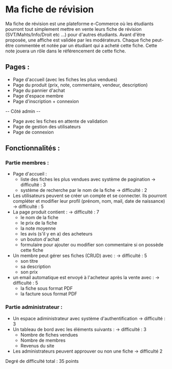 # Ma fiche de révision

Ma fiche de révision est une plateforme e-Commerce où les étudiants pourront tout simplement mettre en vente leurs fiche de révision (SVT/Mahts/Info/Droit etc ...) pour d'autres étudiants. Avant d'être proposée, une affiche est validée par les modérateurs. Chaque fiche peut-être commentée et notée par un étudiant qui a acheté cette fiche. Cette note jouera un rôle dans le référencement de cette fiche.

## Pages :

* Page d'accueil (avec les fiches les plus vendues)
* Page du produit (prix, note, commentaire, vendeur, description)
* Page du pannier d'achat
* Page d'espace membre
* Page d'inscription + connexion

-- Côté admin --
* Page avec les fiches en attente de validation
* Page de gestion des utilisateurs
* Page de connexion

## Fonctionnalités : 

### Partie membres :

* Page d'accueil :  
  * liste des fiches les plus vendues avec système de pagination -> difficulté : 3
  * système de recherche par le nom de la fiche -> difficulté : 2
* Les utilisateurs peuvent se créer un compte et se connecter. Ils pourront compléter et modifier leur profil (prénom, nom, mail, date de naissance) -> difficulté : 5
* La page produit contient : -> difficulté : 7
  * le nom de la fiche
  * le prix de la fiche
  * la note moyenne
  * les avis (s'il y en a) des acheteurs
  * un bouton d'achat
  * formulaire pour ajouter ou modifier son commentaire si on possède cette fiche
* Un membre peut gérer ses fiches (CRUD) avec : -> difficulté : 5
  * son titre
  * sa description
  * son prix
* un email automatique est envoyé à l'acheteur après la vente avec : -> difficulté : 5
  * la fiche sous format PDF 
  * la facture sous format PDF
  
### Partie administrateur :

* Un espace adiministrateur avec système d'authentification -> difficulté : 3 
* Un tableau de bord avec les éléments suivants : -> difficulté : 3
  * Nombre de fiches vendues
  * Nombre de membres
  * Revenus du site
* Les administrateurs peuvent approuver ou non une fiche -> difficulté 2


Degré de difficulté total : 35 points


